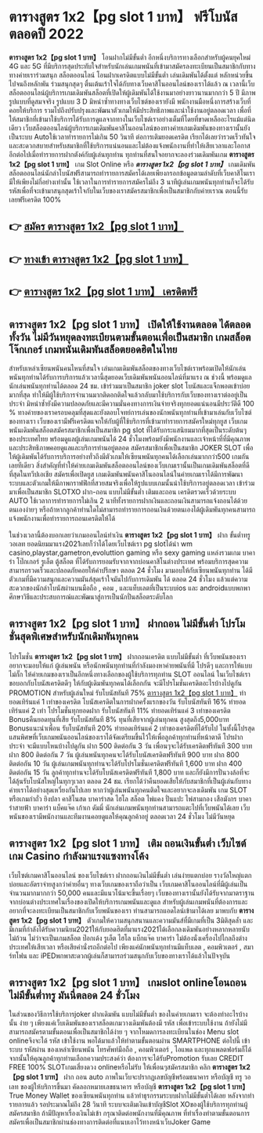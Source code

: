 # ตารางสูตร 1x2【pg slot 1 บาท】  ฟรีโบนัสตลอดปี 2022

**ตารางสูตร 1x2【pg slot 1 บาท】** โอนฝากไม่มีขั้นต่ำ  อีกหนึ่งบริการทางเลือกสำหรับผู้คนยุคใหม่ 4G และ 5G ที่มีบริการสุดประทับใจสำหรับนักเล่นเกมพนันที่เข้ามาสมัครลงทะเบียนเป็นสมาชิกกับทางทางค่ายเราร่วมสนุก สล็อตออนไลน์ โอนฝากเครดิตแบบไม่มีขั้นต่ำ เล่นเดิมพันได้ตั้งแต่ หลักหน่วยขึ้นไปจนถึงหลักพัน ร่วมสนุกสุดๆ ตื่นเต้นเร้าใจได้กับทางเว็บคาสิโนออนไลน์ของเราได้แล้ว ณ เวลานี้เว็บสล็อตออนไลน์ผู้บริการเกมเดิมพันสล็อตที่เปิดให้ผู้เดิมพันได้ใช้งานมาอย่างยาวนานมากกว่า 5 ปี มีภาพรูปแบบที่ดูสมจจริง รูปแบบ 3 D
มิหนำซ้ำทางทางเว็บไซต์ของเรายังมี พนักงานมือหนึ่งการสร้างเว็บที่คอยให้บริการ  รวมไปถึงปรับปรุงและพัฒนาตัวเกมให้มีประสิทธิภาพและน่าใช้งานอยู่ตลอดเวลา เพื่อที่ให้สมาชิกที่เข้ามาใช้บริการได้รับการดูแลจากทางในเว็บไซต์เราอย่างเต็มที่โดยที่ขาดเหลืออะไรแม้แต่นิดเดียว เว็บสล็อตออนไลน์ผู้บริการเกมเดิมพันคาสิโนออนไลน์ของทางค่ายเกมเดิมพันของทางเรานั้นยังเป็นระบบ Autoใช้เวลาทำรายการไม่เกิน 50 วินาที ต่อการเติมยอดเครดิต เรียกได้เลยว่ารวดเร็วทันใจและสะดวกสบายสำหรับสมาชิกที่ใช้บริการแน่นอนและไม่ต้องแจ้งพนักงานที่ทำให้เสียเวลาและโอกาสอีกต่อไปเมื่อทำรายการฝากตังค์กับผู้เล่นทุกท่าน
ทุกท่านที่สนใจอยากจะลองร่วมเดิมพันเกม **ตารางสูตร 1x2【pg slot 1 บาท】** เกม Slot Online หรือ ***ตารางสูตร 1x2【pg slot 1 บาท】*** เกมเดิมพันสล็อตออนไลน์นักล่าโบนัสฟรีสามารถทำรายการสมัครได้เลยเพียงกรอกข้อมูลตามลำดับที่เว็บคาสิโนเรามีให้เพียงไม่กี่อย่างเท่านั้น ใช้เวลาในการทำรายการสมัครไม่ถึง 3 นาทีผู้เล่นเกมพนันทุกท่านก็จะได้รับรหัสเพื่อที่จะเข้ามาสนุกสุดเร้าใจกับในเว็บของเราสมัครสมาชิกเพื่อเป็นสมาชิกกับค่ายเราณ ตอนนี้รับเลยฟรีเครดิต 100%

## 👉 [สมัคร ตารางสูตร 1x2【pg slot 1 บาท】](https://archa888.com/)
## 👉 [ทางเข้า ตารางสูตร 1x2【pg slot 1 บาท】](https://archa888.com/)
## 👉 [ตารางสูตร 1x2【pg slot 1 บาท】 เครดิตฟรี](https://archa888.com/)

## ตารางสูตร 1x2【pg slot 1 บาท】 เปิดให้ใช้งานตลอด ได้ตลอดทั้งวัน ไม่มีวันหยุดลงทะเบียนตามขั้นตอนเพื่อเป็นสมาชิก เกมสล็อตโจ๊กเกอร์ เกมพนันเดิมพันสล็อตยอดฮิตในไทย

สำหรับเหล่าเซียนพนันคนไหนที่สนใจ เล่นเกมเดิมพันสล็อตของทางเว็บไซต์เราพร้อมเปิดให้นักเล่นพนันทุกท่านได้รับการบริการแล้วเวลานี้สุดยอดเว็บเดิมพันพนันออนไลน์ที่มาแรง ณ ช่วงนี้ พร้อมดูแลนักเล่นพนันทุกท่านได้ตลอด 24 ชม. เข้าร่วมมาเป็นสมาชิก joker slot โบนัสและแจ็กพอตเข้าบ่อยมากที่สุด ทำให้มีผู้ใช้บริการจำนวนมากติดอกติดใจแล้วกลับมาใช้บริการกับเว็บของทางเราต่ออยู่เป็นประจำ มิหนำซ้ำยังมีความปลอดภัยและมีความมั่นคงทางการเงินจ่ายจริงทุกยอดแน่นอนมีประวัติดี 100 % ทางค่ายของเราครอบคลุมที่สุดและยังตอบโจทย์การเล่นของนักพนันทุกท่านที่เข้ามาเล่นกับเว็บไซต์ของทางเรา
เว็บของเรามีฟรีเครดิตแจกให้กับผู้ที่ใช้บริการที่เข้ามาทำรายการสมัครใหม่ทุกยูส เว็บเกมพนันเดิมพันสล็อตสมัครสมาชิกเพื่อเป็นสมาชิก pg slot ที่ได้รับกระแสนิยมมากที่สุดเป็นระดับต้นๆของประเทศไทย พร้อมดูแลผู้เล่นเกมพนันได้ 24 ชั่วโมงพร้อมยังมีพนักงานและเจ้าหน้าที่ที่มีคุณภาพและประสิทธิภาพคอยดูแลและบริการท่านอยู่ตลอด สมัครสมาชิกเพื่อเป็นสมาชิก JOKER SLOT เพื่อให้ผู้เดิมพันได้รับการบริการอย่างทั่วถึงมีตัวเกมให้เซียนพนันทุกคนได้เลือกเล่นมากกว่า500 เกมกันเลยทีเดียว
สิ่งสำคัญที่ทำให้ค่ายเกมเดิมพันสล็อตออนไลน์ของเว็บเกมเรานั้นเป็นเกมเดิมพันสล็อตที่ดีที่สุดในทวีปเอเชีย สมัครเพื่อเปิดยูส  เกมเดิมพันพนันคาสิโนออนไลน์ในค่ายเกมเราได้มีการพัฒนาระบบและตัวเกมให้มีภาพกราฟฟิกที่สวยสมจริงเพื่อให้รูปแบบเกมนั้นน่าใช้บริการอยู่ตลอดเวลา เข้าร่วมมาเพื่อเป็นสมาชิก SLOTXO ฝาก-ถอน แบบไม่มีขั้นต่ำ เติมและถอน เครดิตรวดเร็วด้วยระบบ AUTO ใช้เวลาการทำรายการไม่เกิน 2 นาทีทั้งรายการฝากเงินและถอนเงินสามารถแจ้งถอนได้ด้วยตนเองง่ายๆ หรือถ้าหากลูกค้าท่านใดไม่สามารถทำรายการถอนเงินด้วยตนเองได้ผู้เดิมพันทุกคนสามารถแจ้งพนักงานเพื่อทำรายการถอนเครดิตให้ได้

ในช่วงเวลานี้ต้องบอกเลยว่าเกมออนไลน์ทำเงิน **ตารางสูตร 1x2【pg slot 1 บาท】** ฝาก ขั้นต่ำทรูวอเลท ยอดนิยมมาแรง2021เลยก็ว่าได้โดยเว็บไซต์เรา pg slotได้นำ  wm casino,playstar,gametron,evoluttion gaming หรือ sexy gaming แหล่งรวมเกม บาคาร่า โป๊กเกอร์ รูเล็ต ตู้สล็อต ที่ได้รับการยอมรับจากจากบ่อนคาสิโนต่างประเทศ พร้อมบริการสุดความสามารถรวดเร็วและปลอดภัยคอยให้คำปรึกษา ตลอด 24 ชั่วโมง มามอบให้กับเซียนพนันทุกท่าน ได้มีตัวเกมที่มีความสนุกและความมันส์สุดเร้าใจมันไปกับการเดิมพัน ได้ ตลอด 24 ชั่วโมง แล้วแต่ความสะดวกของนักล่าโบนัสผ่านบนมือถือ , คอม , และแท็บเลตที่เป็นระบบios และ androidแบบพกพา ศึกษาวิธีและประสบการณ์และพัฒนาสู่การเป็นนักปั่นสล็อตระดับโลก

## ตารางสูตร 1x2【pg slot 1 บาท】 ฝากถอน ไม่มีขั้นต่ำ โปรโมชั่นสุดพิเศษสำหรับนักเดิมพันทุกคน

โปรโมชั่น **ตารางสูตร 1x2【pg slot 1 บาท】** ฝากถอนเครดิต แบบไม่มีขั้นต่ำ ที่เว็บพนันของเราอยากจะมอบให้แก่  ผู้เล่นพนัน หรือนักพนันทุกท่านที่กำลังมองหาค่ายพนันที่มี โปรดีๆ และการให้แบบไม่กั๊ก ให้ค่ายเกมของเราเป็นอีกหนึ่งทางเลือกของผู้ใช้บริการทุกท่าน SLOT ออนไลน์ ในเว็บไซต์เรา ขอบอกกับโบนัสเครดิตดีๆ ให้กับผู้เดิมพันทุกคนได้เลือกกัน จะมีโปรโมชั่นเครดิตอะไรบ้างไปดูกัน
 PROMOTION สำหรับผู้เล่นใหม่ รับโบนัสทันที 75% [ตารางสูตร 1x2【pg slot 1 บาท】](https://archa888.com/) ทำยอดเทิร์นแค่ 1 เท่าของเครดิต
โบนัสเครดิตในการฝากครั้งแรกของวัน รับโบนัสทันที 16% ทำยอดเทิร์นแค่ 2 เท่า
โปรโมชั่นทุกยอดฝาก รับโบนัสทันที 11% ทำยอดเทิร์นแค่ 3 เท่าของเครดิต
Bonusคืนยอดทุนที่เสีย รับโบนัสทันที 8% ทุนที่เสียจากผู้เล่นทุกคน สูงสุดถึง5,000บาท
Bonusแนะนำเพื่อน รับโบนัสทันที 20% ทำยอดเทิร์นแค่ 2 เท่าของเครดิตที่ได้รับไป
ในทั้งนี้โปรสุดแสนพิศษที่เว็บเกมพนันออนไลน์ของเราได้จัดเตรียมขึ้นไว้ให้เพื่อลูกค้าทุกท่านที่หน้าตาดี โปรฝากประจำ จะมีแบบไหนบ้างไปดูกัน
ฝาก 500 ติดต่อกัน 3 วัน เพื่อนๆจะได้รับเครดิตฟรีทันที 300 บาท
ฝาก 800 ติดต่อกัน 7 วัน ผู้เล่นพนันทุกคนจะได้รับโบนัสเครดิตฟรีทันที 900 บาท
ฝาก 800 ติดต่อกัน 10 วัน ผู้เล่นเกมพนันทุกท่านจะได้รับโปรโมชั่นเครดิตฟรีทันที 1,600 บาท
ฝาก 400 ติดต่อกัน 15 วัน ลูกค้าทุกท่านจะได้รับโบนัสเครดิตฟรีทันที 1,800 บาท
และก็ยังมีการปั่นวงล้อที่จะได้ลุ้นรับโบนัสใหญ่ในทุกๆเวลา ตลอด 24 ชม. เรียกได้ว่าคืนยอดเสียให้กับสมาชิกที่เป็นผู้เล่นกับทางค่ายเราได้อย่างสุดเหวี่ยงกันไปเลย หากว่าผู้เล่นพนันทุกคนติดใจและอยากจะลงเดิมพัน เกม SLOT หรือเกมกำถั่ว  ยิงปลา คาสิโนสด บาคาร่าสด ไฮโล สล็อต ไพ่แคง ปั่นแปะ ไพ่สามกอง เสือมังกร บาคาร่าสายฟ้า บาคาร่า แบ็คแจ๊ค เก้าเก ดัมมี่ นักเล่นเกมพนันทุกท่านสามารถแตะไปที่เว็บพนันได้เลย เว็บพนันของเรามีพนักงานและทีมงานคอยดูแลให้คุณลูกค้าอยู่ ตลอดเวลา 24 ชั่วโมง ไม่มีวันหยุด

## ตารางสูตร 1x2【pg slot 1 บาท】 เติม ถอนเงินขั้นต่ำ  เว็บไซต์เกม Casino กำลังมาแรงแซงทางโค้ง

เว็บไซต์เกมคาสิโนออนไลน์ ของเว็บไซต์เรา ฝากถอนเงินไม่มีขั้นต่ำ เล่นง่ายแตกบ่อย รางวัลใหญ่แตกบ่อยและอัตราจ่ายสูงกว่าค่ายอื่นๆ ทางเว็บเกมของเราถือว่าเป็น เว็บเกมคาสิโนออนไลน์ที่มีผู้เล่นเป็นจำนวนมากมากกว่า 50,000 คนและมีแนวโน้มจะขึ้นเรื่อยๆ เว็บของทางเรานั้นยังได้รับจากมาตราฐานจากบ่อนต่างประเทศในเรื่องของเปิดให้บริการเกมพนันและดูแล สำหรับผู้เล่นเกมพนันที่ต้องการและอยากที่จะลงทะเบียนเป็นสมาชิกกับเว็บพนันของเรา ท่านสามารถแอดไลน์เข้ามาได้เลย
	มาพบกับ **ตารางสูตร 1x2【pg slot 1 บาท】** ตัวเกมให้ความสนุกสนานและความมันส์ที่มีเกมที่เป็น 3มิติสุดล้ำ และมีเกมที่กำลังได้รับความนิยม2021ให้กับยอดฮิตที่มาแรง2021ได้เลือกลงเดิมพันอย่างหลากหลายนับไม่ถ้วน  ไม่ว่าจะเป็นเกมสล็อต ป๊อกเด้ง รูเล็ต ไฮโล แบ็กแจ๊ค บาคาร่า ไม่ต้องนั่งเครื่องไปไกลถึงต่างประเทศให้เสียเวลา หรือเสียค่านั่งรถอีกต่อไป เพียงแค่นักพนันทุกท่านมีแท็บเลต , คอมพิวเตอร์ , สมาร์ทโฟน และ iPEDพกพาสะดวกผู้เล่นก็สามารถร่วมสนุกกับเว็บของทางเราได้แล้วในปัจจุบัน

## ตารางสูตร 1x2【pg slot 1 บาท】 เกมslot onlineโอนถอนไม่มีขั้นต่ำทรู มันนี่ตลอด 24 ชั่วโมง

ในส่วนของวิธีการใช้บริการjoker ฝากเดิมพัน แบบไม่มีขั้นต่ำ ของในค่ายเกมเรา จะต้องทำอะไรบ้างนั้น ง่าย ๆ เพียงแค่เว็บเดิมพันของเราสล็อตเกมวางเดิมพันต้องมี รหัส เพื่อเข้าระบบใช้งาน ถ้ายังไม่มีสามารถสมัครตามขั้นตอนเพื่อเป็นสมาชิกได้ง่าย ๆ จากโหมดการลงทะเบียนในช่อง Menu slot onlineจึงจะได้ รหัส เข้าใช้งาน พอได้มาแล้วให้ทำตามขั้นตอนผ่าน SMARTPHONE ต่อไปนี้
เข้าระบบ รหัสผ่าน  ของเหล่าเซียนพนัน โทรศัพท์มือถือ , คอมพิวเตอร์ , ไอแพด และทุกแพลตฟอร์มก็ได้
จากนั้นให้คุณลูกค้าทุกท่านเลือกความประสงค์ว่า ต้องการจะได้รับPromotion รับเลย CREDIT FREE 100% SLOTเกมเสี่ยงดวง onlineหรือไม่รับ
ให้เพื่อนๆสมัครสมาชิก คลิก **ตารางสูตร 1x2【pg slot 1 บาท】** ฝาก ถอน auto ภาพในเว็บจะปรากฏเลขบัญชีพร้อมธนาคาร หรือบัญชี ทรู วอเลท ของผู้ให้บริการขึ้นมา
คัดลอกหมายเลขธนาคาร หรือบัญชี **ตารางสูตร 1x2【pg slot 1 บาท】** True Money Wallet ของเซียนพนันทุกท่าน แล้วทำธุรกรรมระบบฝากไม่มีขั้นต่ำได้เลย
หลังจากทำรายการแล้ว รอประมาณไม่ถึง 28 วินาที ระบบจะเติมเงินเข้าบัญชีSlot XOของผู้ใช้บริการทุกท่านผู้สมัครสมาชิก
ถ้ามีปัญหาเรื่องเงินไม่เข้า กรุณาติดต่อพนักงานที่มีคุณภาพ ที่ทำเรื่องทำตามขั้นตอนการสมัครเพื่อเป็นสมาชิกผ่านช่องทางการติดต่อที่แนบเอาไว้ทางหน้าเว็บJoker Game


